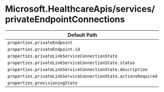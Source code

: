 # Microsoft.HealthcareApis/services/privateEndpointConnections

| Default Path | Alias |
|---|---|
| `properties.privateEndpoint` | `Microsoft.HealthcareApis/services/privateEndpointConnections/privateEndpoint` |
| `properties.privateEndpoint.id` | `Microsoft.HealthcareApis/services/privateEndpointConnections/privateEndpoint.id` |
| `properties.privateLinkServiceConnectionState` | `Microsoft.HealthcareApis/services/privateEndpointConnections/privateLinkServiceConnectionState` |
| `properties.privateLinkServiceConnectionState.status` | `Microsoft.HealthcareApis/services/privateEndpointConnections/privateLinkServiceConnectionState.status` |
| `properties.privateLinkServiceConnectionState.description` | `Microsoft.HealthcareApis/services/privateEndpointConnections/privateLinkServiceConnectionState.description` |
| `properties.privateLinkServiceConnectionState.actionsRequired` | `Microsoft.HealthcareApis/services/privateEndpointConnections/privateLinkServiceConnectionState.actionsRequired` |
| `properties.provisioningState` | `Microsoft.HealthcareApis/services/privateEndpointConnections/provisioningState` |


